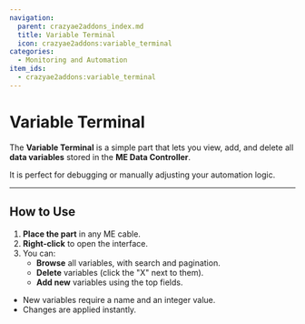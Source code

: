 ```yaml
---
navigation:
  parent: crazyae2addons_index.md
  title: Variable Terminal
  icon: crazyae2addons:variable_terminal
categories:
  - Monitoring and Automation
item_ids:
  - crazyae2addons:variable_terminal
---
```


# Variable Terminal

The **Variable Terminal** is a simple part that lets you view, add, and delete all **data variables** stored in the **ME Data Controller**.

It is perfect for debugging or manually adjusting your automation logic.

---

## How to Use

1. **Place the part** in any ME cable.
2. **Right-click** to open the interface.
3. You can:
   - **Browse** all variables, with search and pagination.
   - **Delete** variables (click the "X" next to them).
   - **Add new** variables using the top fields.

- New variables require a name and an integer value.  
- Changes are applied instantly.
